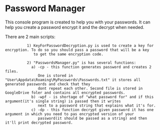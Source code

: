 # Password Manager

This console program is created to help you with your passwords. It can help you create a password encrypt it and the decrypt when needed.

There are 2 main scripts:

    		  1) KeyForPasswordDecryption.py is used to create a key for encryption. To do so you should pass a password that will be a key
    		     to get the same encryption code.

    		  2) "PasswordsManager.py" is has several functions:
    		  	a) -cp - this function generates password and creates 2 files.
    		  	   One is stored in "User\Appdata\Roaming\MyPasswords\Passwords.txt" it stores all generated passwords and check that they
    		  	   dont repeat each other. Second file is stored in GoogleDrive foler and contains all encrypted passwords.
    		  	b) -wpf - is shortage of "what password for" and if this argument(it's single string) is passed then it writes
    		  	   next to a password string that explains what it's for.
    		  	c) -dp - this function decrypt given password it has one argument in which you need to pas encrypted version of your
    		  	   password(it should be passed as a string) and then it'll print decrypted password.

